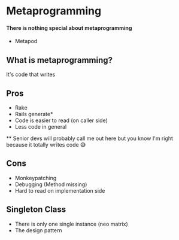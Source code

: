 # Metaprogramming
#### There is nothing special about metaprogramming

- Metapod

## What is metaprogramming?

It's code that writes

## Pros

- Rake
- Rails generate*
- Code is easier to read (on caller side)
- Less code in general

** Senior devs will probably call me out here but you know I'm right because it totally writes code 😅

## Cons

- Monkeypatching
- Debugging (Method missing)
- Hard to read on implementation side

## Singleton Class

- There is only one single instance (neo matrix)
- The design pattern
